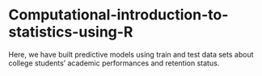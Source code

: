 # Computational-introduction-to-statistics-using-R
Here, we have built predictive models using train and test data sets about college students’ academic performances and retention status. 
